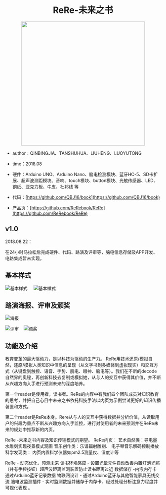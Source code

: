 <h1 align="center">ReRe-未来之书</h1>

<p align="center">
<img src="https://lsky.bing16.xyz:2096/i/2024/02/04/65bf9655da853.jpg" width="400" />
</p>

- author：QINBINGJIA、TANSHUHUA、LIUHENG、LUOYUTONG

- time：2018.08

- 硬件：Arduino UNO、Arduino Nano、脑电检测模块、蓝牙HC-5、SD卡扩展、超声波测距模块、音响、touch模块、button模块、光敏传感器、LED、铜纸、亚克力板、牛皮、杜邦线 等

- 代码：[https://github.com/QBJ16/book](https://github.com/QBJ16/book)

- 产品页：[https://github.com/ReRebook/ReRe](https://github.com/ReRebook/ReRe)

## v1.0

2018.08.22：

在24小时马拉松后完成硬件、代码、路演及评审等，脑电信息存储及APP开发、电路集成暂未实现。

## 基本样式

![](https://lsky.bing16.xyz:2096/i/2024/02/05/65c0e1df474f2.jpg "基本样式")     ![](https://lsky.bing16.xyz:2096/i/2024/02/05/65c0e20371619.jpg "基本样式")

## 路演海报、评审及颁奖

![](https://lsky.bing16.xyz:2096/i/2024/02/05/65c0e219f21ab.jpg "海报")

![](https://lsky.bing16.xyz:2096/i/2024/02/05/65c0e22600eff.jpg "评审")    ![](https://lsky.bing16.xyz:2096/i/2024/02/05/65c0e2339e16f.jpg "颁奖")

## 功能及介绍

教育变革的最大驱动力，是以科技为驱动的生产力。 ReRe用技术还原/模拟自然，还原/模拟人类知识中信息的呈现（从文字书到多媒体到虚拟现实）和交互方式（从键盘到触控、语音、手势、肌电、眼神、脑电等）。我们在不断的decode自然界的奥秘，再创新科技去复制或模拟她，从与人的交互中获得其价值，并不断从兴趣方向入手进行预测未来的深度培养。

第一个reader是使用者，读书者。ReRe的内容中有我们四个团队成员对知识教育的思考，并把自己心目中未来之书依托科技手法以内页为示例尝试更好的知识传播装置和方式。

第二个reader是ReRe本身。Rere从与人的交互中获得数据并分析价值，从读取用户的兴趣为重点不断从兴趣方向入手监控，进行对使用者的未来预测并在ReRe未来的规划中推荐新的内页。

ReRe -未来之书内容及知识传输模式的期望。 ReRe内页： 艺术自然类：导电墨水雕刻实现夜景模式观画 音乐创作类：乐谱辐射雕刻、 电子琴音乐解码控制播放 科学发现类： 内页内置科学仪器如pm2.5测量仪、湿度计等

ReRe - 动态优化，预测未来 读书环境感应 - 设置光敏元件自动改善内置灯泡光照（并有手控按钮）超声波距离监测装置防止读书距离过近 数据储存 -内嵌内存卡 通过Arduino蓝牙记录数据 物联网设计 - 通过Arduino蓝牙与其他智能家具无线交流 脑电波监测插件 - 实时监测数据并储存于内存卡、经过处理分析注意力程度并可视化表现 。